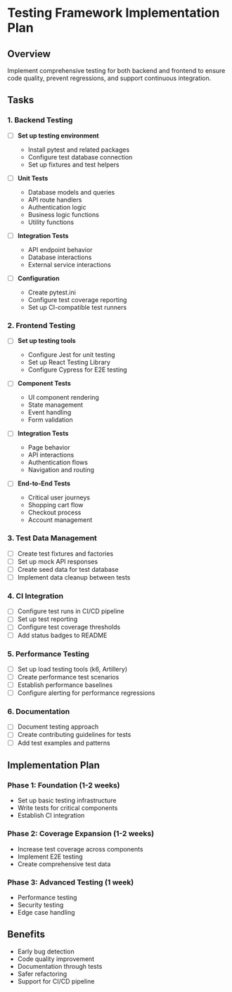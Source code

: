 # Testing Framework Implementation Plan

## Overview
Implement comprehensive testing for both backend and frontend to ensure code quality, prevent regressions, and support continuous integration.

## Tasks

### 1. Backend Testing

- [ ] **Set up testing environment**
  - Install pytest and related packages
  - Configure test database connection
  - Set up fixtures and test helpers

- [ ] **Unit Tests**
  - Database models and queries
  - API route handlers
  - Authentication logic
  - Business logic functions
  - Utility functions

- [ ] **Integration Tests**
  - API endpoint behavior
  - Database interactions
  - External service interactions

- [ ] **Configuration**
  - Create pytest.ini
  - Configure test coverage reporting
  - Set up CI-compatible test runners

### 2. Frontend Testing

- [ ] **Set up testing tools**
  - Configure Jest for unit testing
  - Set up React Testing Library
  - Configure Cypress for E2E testing

- [ ] **Component Tests**
  - UI component rendering
  - State management
  - Event handling
  - Form validation

- [ ] **Integration Tests**
  - Page behavior
  - API interactions
  - Authentication flows
  - Navigation and routing

- [ ] **End-to-End Tests**
  - Critical user journeys
  - Shopping cart flow
  - Checkout process
  - Account management

### 3. Test Data Management

- [ ] Create test fixtures and factories
- [ ] Set up mock API responses
- [ ] Create seed data for test database
- [ ] Implement data cleanup between tests

### 4. CI Integration

- [ ] Configure test runs in CI/CD pipeline
- [ ] Set up test reporting
- [ ] Configure test coverage thresholds
- [ ] Add status badges to README

### 5. Performance Testing

- [ ] Set up load testing tools (k6, Artillery)
- [ ] Create performance test scenarios
- [ ] Establish performance baselines
- [ ] Configure alerting for performance regressions

### 6. Documentation

- [ ] Document testing approach
- [ ] Create contributing guidelines for tests
- [ ] Add test examples and patterns

## Implementation Plan

### Phase 1: Foundation (1-2 weeks)
- Set up basic testing infrastructure
- Write tests for critical components
- Establish CI integration

### Phase 2: Coverage Expansion (1-2 weeks)
- Increase test coverage across components
- Implement E2E testing
- Create comprehensive test data

### Phase 3: Advanced Testing (1 week)
- Performance testing
- Security testing
- Edge case handling

## Benefits
- Early bug detection
- Code quality improvement
- Documentation through tests
- Safer refactoring
- Support for CI/CD pipeline
